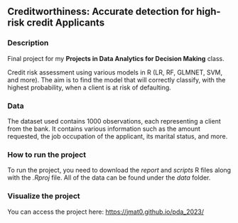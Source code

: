## Creditworthiness: Accurate detection for high-risk credit Applicants

### Description
Final project for my __Projects in Data Analytics for Decision Making__ class.

Credit risk assessment using various models in R (LR, RF, GLMNET, SVM, and more). The aim is to find the model that will correctly classify, with the highest probability, when a client is at risk of defaulting.

### Data
The dataset used contains 1000 observations, each representing a client from the bank. It contains various information such as the amount requested, the job occupation of the applicant, its marital status, and more.


### How to run the project
To run the project, you need to download the _report_ and _scripts_ R files along with the _.Rproj_ file. All of the data can be found under the _data_ folder.

### Visualize the project
You can access the project here: 
https://jmat0.github.io/pda_2023/

